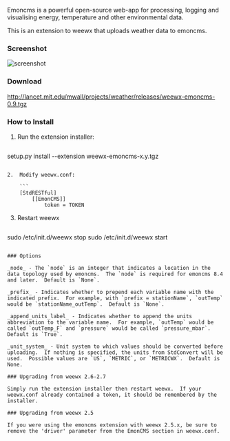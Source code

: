 Emoncms is a powerful open-source web-app for processing, logging and visualising energy, temperature and other environmental data.

This is an extension to weewx that uploads weather data to emoncms.

### Screenshot
![screenshot](http://lancet.mit.edu/mwall/projects/weather/weewx-on-emoncms.png)

### Download

http://lancet.mit.edu/mwall/projects/weather/releases/weewx-emoncms-0.9.tgz

### How to Install

1.  Run the extension installer:

    ```
setup.py install --extension weewx-emoncms-x.y.tgz
```

2.  Modify weewx.conf:

    ```
    [StdRESTful]
        [[EmonCMS]]
            token = TOKEN
```

3.  Restart weewx

    ```
sudo /etc/init.d/weewx stop
sudo /etc/init.d/weewx start
```

### Options

_node_ - The `node` is an integer that indicates a location in the data topology used by emoncms.  The `node` is required for emoncms 8.4 and later.  Default is `None`.

_prefix_ - Indicates whether to prepend each variable name with the indicated prefix.  For example, with `prefix = stationName`, `outTemp` would be `stationName_outTemp`.  Default is `None`.

_append_units_label_ - Indicates whether to append the units abbreviation to the variable name.  For example, `outTemp` would be called `outTemp_F` and `pressure` would be called `pressure_mbar`.  Default is `True`.

_unit_system_ - Unit system to which values should be converted before uploading.  If nothing is specified, the units from StdConvert will be used.  Possible values are `US`, `METRIC`, or `METRICWX`.  Default is None.

### Upgrading from weewx 2.6-2.7

Simply run the extension installer then restart weewx.  If your weewx.conf already contained a token, it should be remembered by the installer.

### Upgrading from weewx 2.5

If you were using the emoncms extension with weewx 2.5.x, be sure to remove the 'driver' parameter from the EmonCMS section in weewx.conf.